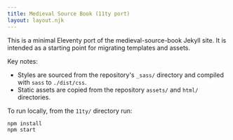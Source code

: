 ```yaml
---
title: Medieval Source Book (11ty port)
layout: layout.njk
---
```


This is a minimal Eleventy port of the medieval-source-book Jekyll site. It is intended as a starting point for migrating templates and assets.

Key notes:

- Styles are sourced from the repository's `_sass/` directory and compiled with `sass` to `./dist/css`.
- Static assets are copied from the repository `assets/` and `html/` directories.

To run locally, from the `11ty/` directory run:

```bash
npm install
npm start
```
